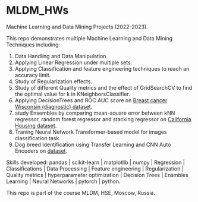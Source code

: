 # MLDM_HWs 
Machine Learning and Data Mining Projects (2022-2023).

This repo demonstrates multiple Machine Learning and Data Mining Techniques including:
1. Data Handling and Data Manipulation 
2. Applying Linear Regression under multiple sets.
3. Applying Classification and feature engineering techniques to reach an accuracy limit.
4. Study of Regularization effects.
5. Study of different Quality metrics and the effect of GridSearchCV to find the optimal value for k in KNeighborsClassifier.
6. Applying DecisionTrees and ROC AUC score on [Breast cancer Wisconsin (diagnostic) dataset](https://goo.gl/U2Uwz2).
7. study Ensembles by comparing mean-square error between kNN regressor, random forest regressor and stacking regressor on [California Housing dataset](https://www.dcc.fc.up.pt/~ltorgo/Regression/cal_housing.html).
8. Traning Neural Network Transformer-based model for images classification task.
9. Dog breed Identification using Transfer Learning and CNN Auto Encoders on [dataset](https://www.kaggle.com/competitions/dog-breed-identification/data).

Skills developed: pandas | scikit-learn | matplotlib | numpy | Regression | Classifications | Data Processing | Feature engineering | Regularization | Quality metrics | hyperparameter optimization | Decision Trees | Ensmbles Learning | Neural Networks | pytorch | python.

This repo is part of the course MLDM, HSE, Moscow, Russia.
